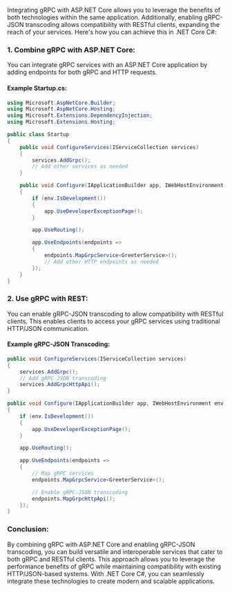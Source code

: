 Integrating gRPC with ASP.NET Core allows you to leverage the benefits of both technologies within the same application. Additionally, enabling gRPC-JSON transcoding allows compatibility with RESTful clients, expanding the reach of your services. Here's how you can achieve this in .NET Core C#:

### 1. Combine gRPC with ASP.NET Core:

You can integrate gRPC services with an ASP.NET Core application by adding endpoints for both gRPC and HTTP requests.

#### Example Startup.cs:

```csharp
using Microsoft.AspNetCore.Builder;
using Microsoft.AspNetCore.Hosting;
using Microsoft.Extensions.DependencyInjection;
using Microsoft.Extensions.Hosting;

public class Startup
{
    public void ConfigureServices(IServiceCollection services)
    {
        services.AddGrpc();
        // Add other services as needed
    }

    public void Configure(IApplicationBuilder app, IWebHostEnvironment env)
    {
        if (env.IsDevelopment())
        {
            app.UseDeveloperExceptionPage();
        }

        app.UseRouting();

        app.UseEndpoints(endpoints =>
        {
            endpoints.MapGrpcService<GreeterService>();
            // Add other HTTP endpoints as needed
        });
    }
}
```

### 2. Use gRPC with REST:

You can enable gRPC-JSON transcoding to allow compatibility with RESTful clients. This enables clients to access your gRPC services using traditional HTTP/JSON communication.

#### Example gRPC-JSON Transcoding:

```csharp
public void ConfigureServices(IServiceCollection services)
{
    services.AddGrpc();
    // Add gRPC-JSON transcoding
    services.AddGrpcHttpApi();
}

public void Configure(IApplicationBuilder app, IWebHostEnvironment env)
{
    if (env.IsDevelopment())
    {
        app.UseDeveloperExceptionPage();
    }

    app.UseRouting();

    app.UseEndpoints(endpoints =>
    {
        // Map gRPC services
        endpoints.MapGrpcService<GreeterService>();

        // Enable gRPC-JSON transcoding
        endpoints.MapGrpcHttpApi();
    });
}
```

### Conclusion:

By combining gRPC with ASP.NET Core and enabling gRPC-JSON transcoding, you can build versatile and interoperable services that cater to both gRPC and RESTful clients. This approach allows you to leverage the performance benefits of gRPC while maintaining compatibility with existing HTTP/JSON-based systems. With .NET Core C#, you can seamlessly integrate these technologies to create modern and scalable applications.